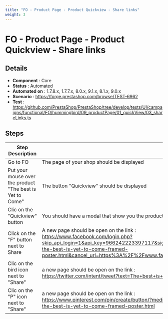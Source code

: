 ```yaml
---
title: "FO - Product Page - Product Quickview - Share links"
weight: 3
---
```


# FO - Product Page - Product Quickview - Share links
## Details
* **Component** : Core
* **Status** : Automated
* **Automated on** : 1.7.8.x, 1.7.7.x, 8.0.x, 9.1.x, 8.1.x, 9.0.x
* **Scenario** : https://forge.prestashop.com/browse/TEST-6962
* **Test** : https://github.com/PrestaShop/PrestaShop/tree/develop/tests/UI/campaigns/functional/FO/hummingbird/09_productPage/01_quickView/03_shareLinks.ts

## Steps
| Step Description | Expected result |
| ----- | ----- |
| Go to FO | The page of your shop should be displayed |
| Put your mouse over the product "The best is Yet to Come" | The button "Quickview" should be displayed |
| Clic on the "Quickview" button | You should have a modal that show you the product. |
| Click on the "F" button next to Share | A new page should be open on the link : <br>https://www.facebook.com/login.php?skip_api_login=1&api_key=966242223397117&signed_next=1&next=https%3A%2F%2Fwww.facebook.com%2Fsharer.php%3Fu%3Dhttp%253A%252F%252Flocalhost%252Fpr81x%252Fen%252Fart%252F3-the-best-is-yet-to-come-framed-poster.html&cancel_url=https%3A%2F%2Fwww.facebook.com%2Fdialog%2Fclose_window%2F%3Fapp_id%3D966242223397117%26connect%3D0%23_%3D_&display=popup&locale=en_US |
| Clic on the bird icon next to "Share" | a new page should be open on the link : <br>https://twitter.com/intent/tweet?text=The+best+is+yet+to+come%5C%27+Framed+poster%20http%3A%2F%2Flocalhost%2Fpr81x%2Fen%2Fart%2F3-the-best-is-yet-to-come-framed-poster.html |
| Clic on the "P" icon next to "Share" | a new page should be open on the link : <br>https://www.pinterest.com/pin/create/button/?media=http%3A%2F%2Flocalhost%2Fpr81x%2F3%2Fthe-best-is-yet-to-come-framed-poster.jpg&url=http%3A%2F%2Flocalhost%2Fpr81x%2Fen%2Fart%2F3-the-best-is-yet-to-come-framed-poster.html |
